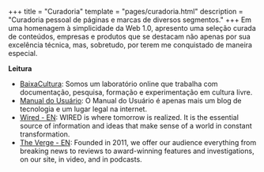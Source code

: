 +++
title = "Curadoria"
template = "pages/curadoria.html"
description = "Curadoria pessoal de páginas e marcas de diversos segmentos."
+++
Em uma homenagem à simplicidade da Web 1.0, apresento uma seleção curada de 
conteúdos, empresas e produtos que se destacam não apenas por sua excelência 
técnica, mas, sobretudo, por terem me conquistado de maneira especial.

**Leitura**

- [BaixaCultura](https://baixacultura.org/): Somos um laboratório online que trabalha 
com documentação, pesquisa, formação e experimentação em cultura livre.
- [Manual do Usuário](https://manualdousuario.net/): O Manual do Usuário é apenas mais 
um blog de tecnologia e um lugar legal na internet. 
- [Wired - EN](https://www.wired.com/): WIRED is where tomorrow is realized. It is the 
essential source of information and ideas that make sense of a world in constant transformation.
- [The Verge - EN](https://www.theverge.com/): Founded in 2011, we offer our audience 
everything from breaking news to reviews to award-winning features and investigations, 
on our site, in video, and in podcasts. 
